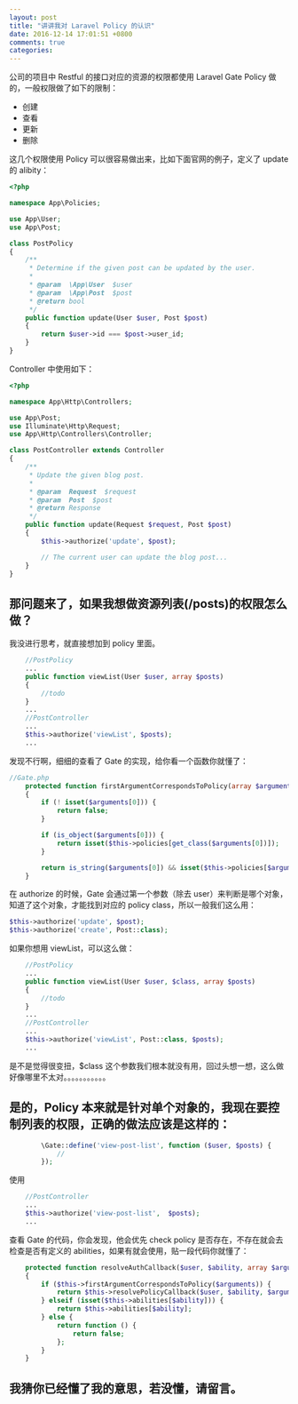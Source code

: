 ```yaml
---
layout: post
title: "讲讲我对 Laravel Policy 的认识"
date: 2016-12-14 17:01:51 +0800
comments: true
categories: 
---
```


公司的项目中 Restful 的接口对应的资源的权限都使用 Laravel Gate Policy 做的，一般权限做了如下的限制：
* 创建
* 查看
* 更新
* 删除

这几个权限使用 Policy 可以很容易做出来，比如下面官网的例子，定义了 update 的 alibity：
```php
<?php

namespace App\Policies;

use App\User;
use App\Post;

class PostPolicy
{
    /**
     * Determine if the given post can be updated by the user.
     *
     * @param  \App\User  $user
     * @param  \App\Post  $post
     * @return bool
     */
    public function update(User $user, Post $post)
    {
        return $user->id === $post->user_id;
    }
}
```
Controller 中使用如下：

```php
<?php

namespace App\Http\Controllers;

use App\Post;
use Illuminate\Http\Request;
use App\Http\Controllers\Controller;

class PostController extends Controller
{
    /**
     * Update the given blog post.
     *
     * @param  Request  $request
     * @param  Post  $post
     * @return Response
     */
    public function update(Request $request, Post $post)
    {
        $this->authorize('update', $post);

        // The current user can update the blog post...
    }
}
```

## 那问题来了，如果我想做资源列表(/posts)的权限怎么做？

我没进行思考，就直接想加到 policy 里面。

```php
    //PostPolicy
    ...
    public function viewList(User $user, array $posts)
    {
        //todo
    }
    ...
    //PostController
    ...
    $this->authorize('viewList', $posts);
    ...
```
发现不行啊，细细的查看了 Gate 的实现，给你看一个函数你就懂了：
```php
//Gate.php
    protected function firstArgumentCorrespondsToPolicy(array $arguments)
    {
        if (! isset($arguments[0])) {
            return false;
        }

        if (is_object($arguments[0])) {
            return isset($this->policies[get_class($arguments[0])]);
        }

        return is_string($arguments[0]) && isset($this->policies[$arguments[0]]);
    }
```
在 authorize 的时候，Gate 会通过第一个参数（除去 user）来判断是哪个对象，知道了这个对象，才能找到对应的 policy class，所以一般我们这么用：

```php
$this->authorize('update', $post);
$this->authorize('create', Post::class);
```
如果你想用 viewList，可以这么做：

```php
    //PostPolicy
    ...
    public function viewList(User $user, $class, array $posts)
    {
        //todo
    }
    ...
    //PostController
    ...
    $this->authorize('viewList', Post::class, $posts);
    ...
```
是不是觉得很变扭，$class 这个参数我们根本就没有用，回过头想一想，这么做好像哪里不太对。。。。。。。。。。。

## 是的，Policy 本来就是针对单个对象的，我现在要控制列表的权限，正确的做法应该是这样的：

```php
        \Gate::define('view-post-list', function ($user, $posts) {
            //
        });
```
使用
```php
    //PostController
    ...
    $this->authorize('view-post-list',  $posts);
    ...
```
查看 Gate 的代码，你会发现，他会优先 check policy 是否存在，不存在就会去检查是否有定义的 abilities，如果有就会使用，贴一段代码你就懂了：

```php
    protected function resolveAuthCallback($user, $ability, array $arguments)
    {
        if ($this->firstArgumentCorrespondsToPolicy($arguments)) {
            return $this->resolvePolicyCallback($user, $ability, $arguments);
        } elseif (isset($this->abilities[$ability])) {
            return $this->abilities[$ability];
        } else {
            return function () {
                return false;
            };
        }
    }
```

## 我猜你已经懂了我的意思，若没懂，请留言。